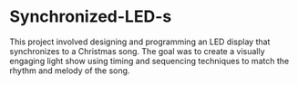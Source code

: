 # Synchronized-LED-s
This project involved designing and programming an LED display that synchronizes to a Christmas song. The goal was to create a visually engaging light show using timing and sequencing techniques to match the rhythm and melody of the song.
